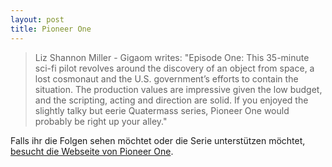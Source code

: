 ```yaml
---
layout: post
title: Pioneer One
---
```


> Liz Shannon Miller - Gigaom writes:
> "Episode One: This 35-minute sci-fi pilot revolves around the discovery
> of an object from space, a lost cosmonaut and the U.S. government’s
> efforts to contain the situation. The production values are impressive
> given the low budget, and the scripting, acting and direction are solid.
> If you enjoyed the slightly talky but eerie Quatermass series, Pioneer
> One would probably be right up your alley."

Falls ihr die Folgen sehen möchtet oder die Serie unterstützen möchtet,
[besucht die Webseite von Pioneer One][0].

[0]: http://myln.de/12f
